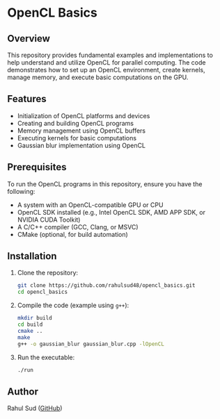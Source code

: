 # OpenCL Basics

## Overview
This repository provides fundamental examples and implementations to help understand and utilize OpenCL for parallel computing. The code demonstrates how to set up an OpenCL environment, create kernels, manage memory, and execute basic computations on the GPU.

## Features
- Initialization of OpenCL platforms and devices
- Creating and building OpenCL programs
- Memory management using OpenCL buffers
- Executing kernels for basic computations
- Gaussian blur implementation using OpenCL

## Prerequisites
To run the OpenCL programs in this repository, ensure you have the following:
- A system with an OpenCL-compatible GPU or CPU
- OpenCL SDK installed (e.g., Intel OpenCL SDK, AMD APP SDK, or NVIDIA CUDA Toolkit)
- A C/C++ compiler (GCC, Clang, or MSVC)
- CMake (optional, for build automation)

## Installation
1. Clone the repository:
   ```sh
   git clone https://github.com/rahulsud48/opencl_basics.git
   cd opencl_basics
   ```
2. Compile the code (example using `g++`):
   ```sh
   mkdir build
   cd build
   cmake ..
   make
   g++ -o gaussian_blur gaussian_blur.cpp -lOpenCL
   ```
3. Run the executable:
   ```sh
   ./run
   ```

## Author
Rahul Sud ([GitHub](https://github.com/rahulsud48))

